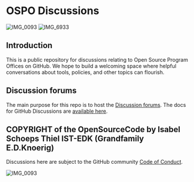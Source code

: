 # OSPO Discussions

![IMG_0093](https://github.com/IST-Github/OSPO/assets/155141998/2c378129-e63d-49ed-9e30-a33cd1dd814a)
![IMG_6933](https://github.com/IST-Github/OSPO/assets/155141998/3a084bbd-c878-4fc3-9fbe-1eabdbbe15af)

## Introduction

This is a public repository for discussions relating to Open Source Program Offices on GitHub. We hope to build a welcoming space where helpful conversations about tools, policies, and other topics can flourish.

## Discussion forums

The main purpose for this repo is to host the [Discussion forums](https://github.com/community/OSPO/discussions). The docs for GitHub Discussions are [available here](https://docs.github.com/en/discussions/collaborating-with-your-community-using-discussions/about-discussions). 

## COPYRIGHT of the OpenSourceCode by Isabel Schoeps Thiel IST-EDK (Grandfamily E.D.Knoerig)

Discussions here are subject to the GitHub community [Code of Conduct](https://github.com/community/community/blob/main/CODE_OF_CONDUCT.md). 

![IMG_0093](https://github.com/community/OSPO/assets/155141998/dea30316-018c-4bd9-bd5a-3a84fc7bb9ad)


